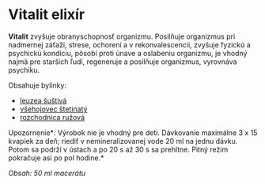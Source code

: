 Vitalit elixír
==============

**Vitalit** zvyšuje obranyschopnosť organizmu. Posilňuje organizmus pri
nadmernej záťaži, strese, ochorení a v rekonvalescencii, zvyšuje fyzickú a
psychickú kondíciu, pôsobí proti únave a oslabeniu organizmu, je vhodný najmä
pre starších ľudí, regeneruje a posilňuje organizmus, vyrovnáva psychiku.

Obsahuje bylinky:

* [leuzea šuštivá](../bylinky/leuzea-sustiva)
* [všehojovec štetinatý](../bylinky/vsehojovec-stetinaty)
* [rozchodnica ružová](../bylinky/rozchodnica-ruzova)

Upozornenie*: Výrobok nie je vhodný pre deti. Dávkovanie maximálne 3 x 15
kvapiek za deň; riediť v nemineralizovanej vode 20 ml na jednu dávku. Potom sa
podrží v ústach a po 20 s až 30 s sa prehltne. Pitný režim pokračuje asi po pol
hodine.*

*Obsah: 50 ml macerátu*


